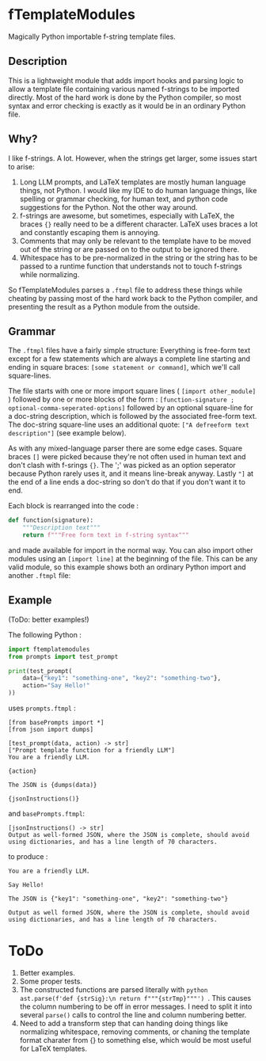 # fTemplateModules
Magically Python importable f-string template files.

## Description
This is a lightweight module that adds import hooks and parsing
logic to allow a template file containing various named f-strings
to be imported directly. Most of the hard work is done by the
Python compiler, so most syntax and error checking is exactly as 
it would be in an ordinary Python file.

## Why?
I like f-strings. A lot. However, when the strings get larger, some issues
start to arise:
1.  Long LLM prompts, and LaTeX templates are mostly human language things,
    not Python. I would like my IDE to do human language things, like
    spelling or grammar checking, for human text, and python code suggestions
    for the Python. Not the other way around.
2.  f-strings are awesome, but sometimes, especially with LaTeX, the braces `{}`
    really need to be a different character. LaTeX uses braces a lot and
    constantly escaping them is annoying.
3.  Comments that may only be relevant to the template have to be moved out
    of the string or are passed on to the output to be ignored there.
4.  Whitespace has to be pre-normalized in the string or the string has to
    be passed to a runtime function that understands not to touch f-strings 
    while normalizing.

So fTemplateModules parses a `.ftmpl` file to address these things while
cheating by passing most of the hard work back to the Python compiler, and
presenting the result as a Python module from the outside.

## Grammar
The `.ftmpl` files have a fairly simple structure: Everything is free-form
text except for a few statements which are always a complete line starting and
ending in square braces: `[some statement or command]`, which we'll call
square-lines.

The file starts with one or more import square lines 
( `[import other_module]` ) followed by one or more blocks of the form :
`[function-signature ; optional-comma-seperated-options]` followed by 
an optional square-line for a doc-string description, which is followed
by the associated free-form text. The doc-string square-line uses an
additional quote: `["A defreeform text description"]` (see example below).

As with any mixed-language parser there are some edge cases. Square
braces `[]` were picked because they're not often used in human text and
don't clash with f-srings `{}`. The ';' was picked as an option seperator
because Python rarely uses it, and it means line-break anyway. Lastly
`"]` at the end of a line ends a doc-string so don't do that if you
don't want it to end.

Each block is rearranged into the code :
```python
def function(signature):
    """Description text"""
    return f"""Free form text in f-string syntax"""
```
and made available for import in the normal way.
You can also import other modules using an `[import line]` at the
beginning of the file. This can be any valid module, so this example
shows both an ordinary Python import and another `.ftmpl` file:

## Example
(ToDo: better examples!)

The following Python :
```python
import ftemplatemodules
from prompts import test_prompt

print(test_prompt(
    data={"key1": "something-one", "key2": "something-two"},
    action="Say Hello!"
))
```
uses `prompts.ftmpl` :
```text
[from basePrompts import *]
[from json import dumps]

[test_prompt(data, action) -> str]
["Prompt template function for a friendly LLM"]
You are a friendly LLM.

{action}

The JSON is {dumps(data)}

{jsonInstructions()}
```
and `basePrompts.ftmpl`:
```text
[jsonInstructions() -> str]
Output as well-formed JSON, where the JSON is complete, should avoid using dictionaries, and has a line length of 70 characters.
````
to produce :
```text
You are a friendly LLM.

Say Hello!

The JSON is {"key1": "something-one", "key2": "something-two"}

Output as well formed JSON, where the JSON is complete, should avoid using dictionaries, and has a line length of 70 characters.
```



# ToDo
1. Better examples.
2. Some proper tests.
3. The constructed functions are parsed literally with `python
ast.parse(f'def {strSig}:\n return f"""{strTmp}"""') `.
This causes the column numbering to be off in error messages. I
need to split it into several `parse()` calls to control the line and
column numbering better.
4. Need to add a transform step that can handing doing things like
normalizing whitespace, removing comments, or chaning the template
format charater from {} to something else, which would be most useful
for LaTeX templates.

